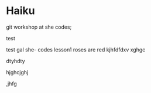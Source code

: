 # Haiku
git workshop at she codes;


test

test gal
she- codes lesson1
roses are red
kjhfdfdxv
xghgc

dtyhdty 

hjghcjghj

,jhfg

